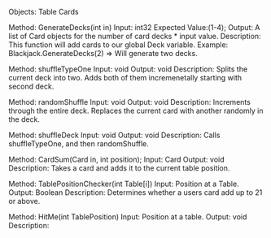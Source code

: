 Objects:
Table
Cards

Method: GenerateDecks(int in)
Input: int32 Expected Value:(1-4);
Output: A list of Card objects for the number of card decks * input value.
Description:
This function will add cards to our global Deck variable.
Example: Blackjack.GenerateDecks(2) => Will generate two decks.

Method: shuffleTypeOne
Input: void
Output: void
Description: Splits the current deck into two. Adds both of them incremenetally starting with second deck.

Method: randomShuffle
Input: void
Output: void
Description: Increments through the entire deck. Replaces the current card with another randomly in the deck.

Method: shuffleDeck
Input: void
Output: void
Description: Calls shuffleTypeOne, and then randomShuffle.

Method: CardSum(Card in, int position);
Input: Card
Output: void
Description:
Takes a card and adds it to the current table position.

Method: TablePositionChecker(int Table[i])
Input: Position at a Table.
Output: Boolean
Description:
Determines whether a users card add up to 21 or above.

Method: HitMe(int TablePosition)
Input: Position at a table.
Output: void
Description:
